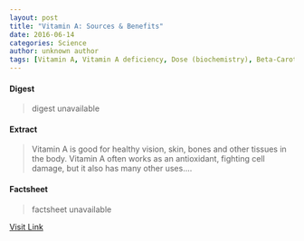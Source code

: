 ```yaml
---
layout: post
title: "Vitamin A: Sources & Benefits"
date: 2016-06-14
categories: Science
author: unknown author
tags: [Vitamin A, Vitamin A deficiency, Dose (biochemistry), Beta-Carotene, Vitamin, Cancer, Health, Diseases and disorders, Medicine, Medical specialties, Clinical medicine]
---
```



#### Digest
>digest unavailable

#### Extract
>Vitamin A is good for healthy vision, skin, bones and other tissues in the body. Vitamin A often works as an antioxidant, fighting cell damage, but it also has many other uses....

#### Factsheet
>factsheet unavailable

[Visit Link](http://www.livescience.com/51975-vitamin-a.html)


